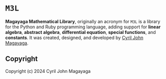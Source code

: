 # `M3L`
**Magayaga Mathematical Library**, originally an acronym for `M3L` is a library for the Python and Ruby programming language, adding support for **linear algebra**, **abstract algebra**, **differential equation**, **special functions**, and **constants**. It was created, designed, and developed by [Cyril John Magayaga](https://github.com/magayaga).

## Copyright
Copyright (c) 2024 Cyril John Magayaga

